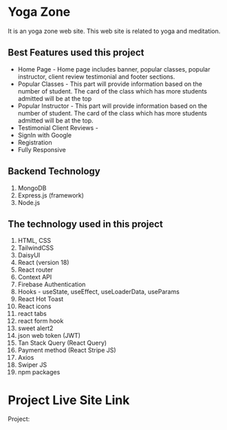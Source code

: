 # Yoga Zone

It is an yoga zone web site. This web site is related to yoga and meditation.

## Best Features used this project

- Home Page - Home page includes banner, popular classes, popular instructor, client review testimonial and footer sections.
- Popular Classes - This part will provide information based on the number of student. The card of the class which has more students admitted will be at the top
- Popular Instructor - This part will provide information based on the number of student. The card of the class which has more students admitted will be at the top.
- Testimonial Client Reviews -
- SignIn with Google
- Registration
- Fully Responsive

## Backend Technology

1.  MongoDB
2.  Express.js (framework)
3.  Node.js

## The technology used in this project

1.  HTML, CSS
2.  TailwindCSS
3.  DaisyUI
4.  React (version 18)
5.  React router
6.  Context API
7.  Firebase Authentication
8.  Hooks - useState, useEffect, useLoaderData, useParams
9.  React Hot Toast
10. React icons
11. react tabs
12. react form hook
13. sweet alert2
14. json web token (JWT)
15. Tan Stack Query (React Query)
16. Payment method (React Stripe JS)
17. Axios
18. Swiper JS
19. npm packages

# Project Live Site Link

Project:
